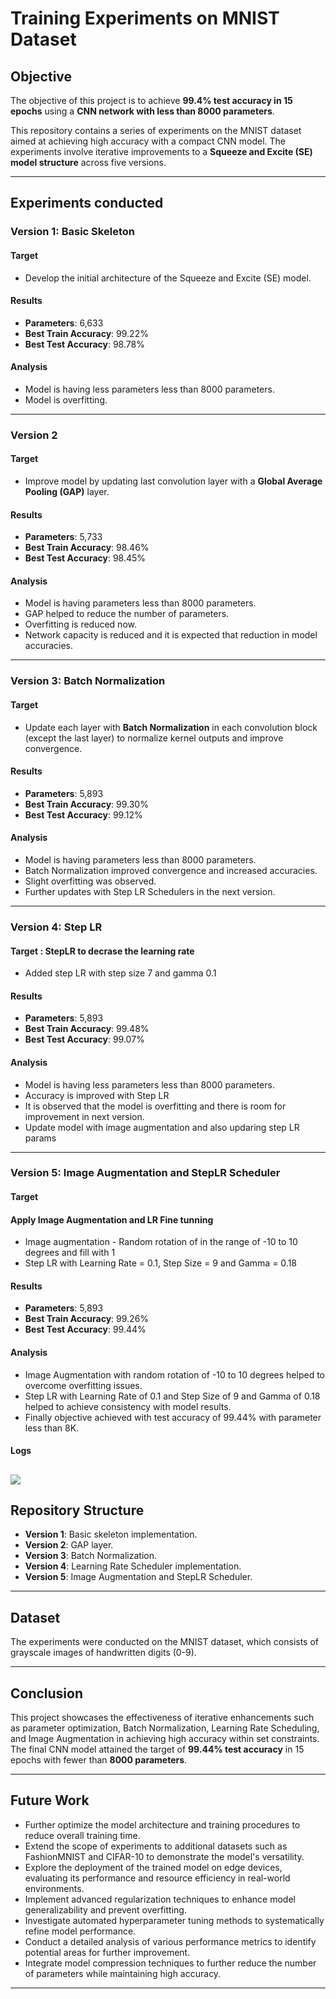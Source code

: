 # Training Experiments on MNIST Dataset

## Objective
The objective of this project is to achieve **99.4% test accuracy in 15 epochs** using a **CNN network with less than 8000 parameters**. 

This repository contains a series of experiments on the MNIST dataset aimed at achieving high accuracy with a compact CNN model. The experiments involve iterative improvements to a **Squeeze and Excite (SE) model structure** across five versions.

---

## Experiments conducted

### **Version 1: Basic Skeleton**
#### Target
- Develop the initial architecture of the Squeeze and Excite (SE) model.

#### Results
- **Parameters**: 6,633  
- **Best Train Accuracy**: 99.22%  
- **Best Test Accuracy**: 98.78%  

#### Analysis

- Model is having less parameters less than 8000 parameters.
- Model is overfitting.

---

### **Version 2**
#### Target
- Improve model by updating last convolution layer with a **Global Average Pooling (GAP)** layer.

#### Results
- **Parameters**: 5,733  
- **Best Train Accuracy**: 98.46%  
- **Best Test Accuracy**: 98.45%  

#### Analysis
- Model is having parameters less than 8000 parameters.
- GAP helped to reduce the number of parameters.
- Overfitting is reduced now.
- Network capacity is reduced and it is expected that reduction in model accuracies.

---

### **Version 3: Batch Normalization**
#### Target
- Update each layer with **Batch Normalization** in each convolution block (except the last layer) to normalize kernel outputs and improve convergence.

#### Results
- **Parameters**: 5,893  
- **Best Train Accuracy**: 99.30%  
- **Best Test Accuracy**: 99.12%  

#### Analysis
- Model is having parameters less than 8000 parameters.
- Batch Normalization improved convergence and increased accuracies.  
- Slight overfitting was observed.  
- Further updates with Step LR Schedulers in the next version.

---

### Version 4: Step LR 
#### Target : StepLR to decrase the learning rate
- Added step LR with step size 7 and gamma 0.1

#### Results
- **Parameters**: 5,893  
- **Best Train Accuracy**: 99.48%  
- **Best Test Accuracy**: 99.07%  

#### Analysis
- Model is having less parameters less than 8000 parameters.
- Accuracy is improved with Step LR
- It is observed that the model is overfitting and there is room for improvement in next version.
- Update model with image augmentation and also updaring step LR params

---

### **Version 5: Image Augmentation and StepLR Scheduler**
#### Target
####  Apply Image Augmentation and LR Fine tunning
- Image augmentation - Random rotation of in the range of -10 to 10 degrees and fill with 1
- Step LR with Learning Rate = 0.1, Step Size = 9 and Gamma = 0.18

#### Results
- **Parameters**: 5,893  
- **Best Train Accuracy**: 99.26%  
- **Best Test Accuracy**: 99.44%  

#### Analysis
- Image Augmentation with random rotation of -10 to 10 degrees helped to overcome overfitting issues.
- Step LR with Learning Rate of 0.1 and Step Size of 9 and Gamma of 0.18 helped to achieve consistency with model results.  
- Finally objective achieved with test accuracy of 99.44% with parameter less than 8K.

#### Logs
![](Images/Final_Results.png)
---

## Repository Structure
- **Version 1**: Basic skeleton implementation.
- **Version 2**: GAP layer.
- **Version 3**: Batch Normalization.
- **Version 4**: Learning Rate Scheduler implementation.
- **Version 5**: Image Augmentation and StepLR Scheduler.

---

## Dataset
The experiments were conducted on the MNIST dataset, which consists of grayscale images of handwritten digits (0-9).

---

## Conclusion
This project showcases the effectiveness of iterative enhancements such as parameter optimization, Batch Normalization, Learning Rate Scheduling, and Image Augmentation in achieving high accuracy within set constraints. The final CNN model attained the target of **99.44% test accuracy** in 15 epochs with fewer than **8000 parameters**.

---

## Future Work
- Further optimize the model architecture and training procedures to reduce overall training time.
- Extend the scope of experiments to additional datasets such as FashionMNIST and CIFAR-10 to demonstrate the model's versatility.
- Explore the deployment of the trained model on edge devices, evaluating its performance and resource efficiency in real-world environments.
- Implement advanced regularization techniques to enhance model generalizability and prevent overfitting.
- Investigate automated hyperparameter tuning methods to systematically refine model performance.
- Conduct a detailed analysis of various performance metrics to identify potential areas for further improvement.
- Integrate model compression techniques to further reduce the number of parameters while maintaining high accuracy.

---
